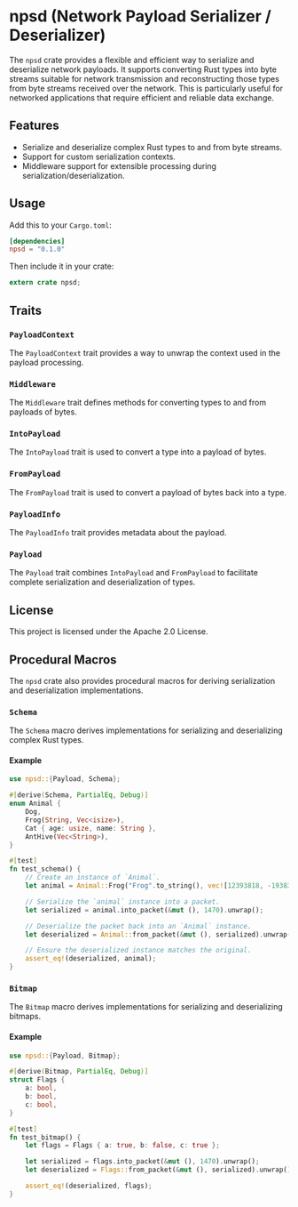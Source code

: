 
# npsd (Network Payload Serializer / Deserializer)

The `npsd` crate provides a flexible and efficient way to serialize and deserialize network payloads. It supports converting Rust types into byte streams suitable for network transmission and reconstructing those types from byte streams received over the network. This is particularly useful for networked applications that require efficient and reliable data exchange.

## Features
- Serialize and deserialize complex Rust types to and from byte streams.
- Support for custom serialization contexts.
- Middleware support for extensible processing during serialization/deserialization.

## Usage

Add this to your `Cargo.toml`:

```toml
[dependencies]
npsd = "0.1.0"
```

Then include it in your crate:

```rust
extern crate npsd;
```

## Traits

### `PayloadContext`

The `PayloadContext` trait provides a way to unwrap the context used in the payload processing.

### `Middleware`

The `Middleware` trait defines methods for converting types to and from payloads of bytes.

### `IntoPayload`

The `IntoPayload` trait is used to convert a type into a payload of bytes.

### `FromPayload`

The `FromPayload` trait is used to convert a payload of bytes back into a type.

### `PayloadInfo`

The `PayloadInfo` trait provides metadata about the payload.

### `Payload`

The `Payload` trait combines `IntoPayload` and `FromPayload` to facilitate complete serialization and deserialization of types.

## License

This project is licensed under the Apache 2.0 License.

## Procedural Macros

The `npsd` crate also provides procedural macros for deriving serialization and deserialization implementations.

### `Schema`

The `Schema` macro derives implementations for serializing and deserializing complex Rust types.

#### Example

```rust
use npsd::{Payload, Schema};

#[derive(Schema, PartialEq, Debug)]
enum Animal {
    Dog,
    Frog(String, Vec<isize>),
    Cat { age: usize, name: String },
    AntHive(Vec<String>),
}

#[test]
fn test_schema() {
    // Create an instance of `Animal`.
    let animal = Animal::Frog("Frog".to_string(), vec![12393818, -19383812, 11111, -1093838482]);

    // Serialize the `animal` instance into a packet.
    let serialized = animal.into_packet(&mut (), 1470).unwrap();

    // Deserialize the packet back into an `Animal` instance.
    let deserialized = Animal::from_packet(&mut (), serialized).unwrap();

    // Ensure the deserialized instance matches the original.
    assert_eq!(deserialized, animal);
}
```

### `Bitmap`

The `Bitmap` macro derives implementations for serializing and deserializing bitmaps.

#### Example

```rust
use npsd::{Payload, Bitmap};

#[derive(Bitmap, PartialEq, Debug)]
struct Flags {
    a: bool,
    b: bool,
    c: bool,
}

#[test]
fn test_bitmap() {
    let flags = Flags { a: true, b: false, c: true };

    let serialized = flags.into_packet(&mut (), 1470).unwrap();
    let deserialized = Flags::from_packet(&mut (), serialized).unwrap();

    assert_eq!(deserialized, flags);
}
```